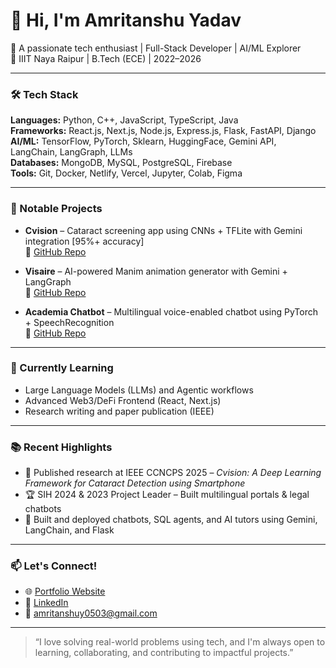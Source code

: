 # 👋 Hi, I'm Amritanshu Yadav

🚀 A passionate tech enthusiast | Full-Stack Developer | AI/ML Explorer  
📍 IIIT Naya Raipur | B.Tech (ECE) | 2022–2026  

---

### 🛠️ Tech Stack
**Languages:** Python, C++, JavaScript, TypeScript, Java  
**Frameworks:** React.js, Next.js, Node.js, Express.js, Flask, FastAPI, Django  
**AI/ML:** TensorFlow, PyTorch, Sklearn, HuggingFace, Gemini API, LangChain, LangGraph, LLMs  
**Databases:** MongoDB, MySQL, PostgreSQL, Firebase  
**Tools:** Git, Docker, Netlify, Vercel, Jupyter, Colab, Figma  

---

### 🌟 Notable Projects
- **Cvision** – Cataract screening app using CNNs + TFLite with Gemini integration [95%+ accuracy]  
  🔗 [GitHub Repo](https://github.com/TechNxt05/Cvision)

- **Visaire** – AI-powered Manim animation generator with Gemini + LangGraph  
  🔗 [GitHub Repo](https://github.com/TechNxt05/Visiare)

- **Academia Chatbot** – Multilingual voice-enabled chatbot using PyTorch + SpeechRecognition  
  🔗 [GitHub Repo](https://github.com/TechNxt05/Academia)

---

### 🧠 Currently Learning
- Large Language Models (LLMs) and Agentic workflows  
- Advanced Web3/DeFi Frontend (React, Next.js)  
- Research writing and paper publication (IEEE)  

---

### 📚 Recent Highlights
- 📄 Published research at IEEE CCNCPS 2025 – *Cvision: A Deep Learning Framework for Cataract Detection using Smartphone*  
- 🏆 SIH 2024 & 2023 Project Leader – Built multilingual portals & legal chatbots  
- 💬 Built and deployed chatbots, SQL agents, and AI tutors using Gemini, LangChain, and Flask  

---

### 📫 Let's Connect!
- 🌐 [Portfolio Website](https://technxt05.github.io/Portfolio-Website/)  
- 🔗 [LinkedIn](https://www.linkedin.com/in/amritanshu-yadav-6480662a8/)  
- 💌 amritanshuy0503@gmail.com  

---

> “I love solving real-world problems using tech, and I'm always open to learning, collaborating, and contributing to impactful projects.”  
